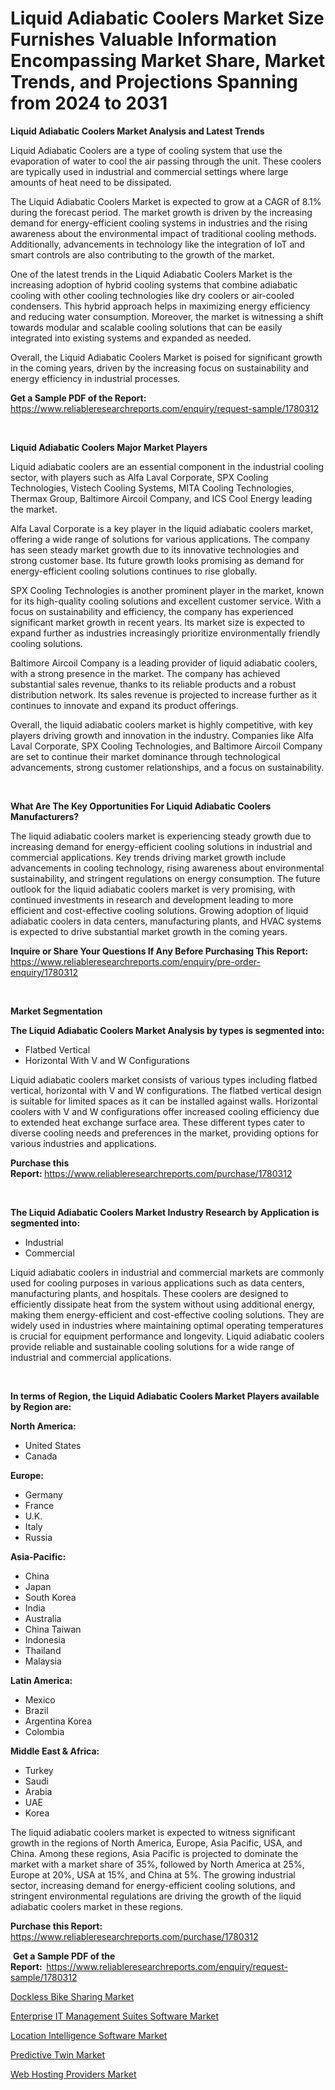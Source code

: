 <p><h1>Liquid Adiabatic Coolers Market Size Furnishes Valuable Information Encompassing Market Share, Market Trends, and Projections Spanning from 2024 to 2031</h1></p><p><strong>Liquid Adiabatic Coolers Market Analysis and Latest Trends</strong></p>
<p><p>Liquid Adiabatic Coolers are a type of cooling system that use the evaporation of water to cool the air passing through the unit. These coolers are typically used in industrial and commercial settings where large amounts of heat need to be dissipated.</p><p>The Liquid Adiabatic Coolers Market is expected to grow at a CAGR of 8.1% during the forecast period. The market growth is driven by the increasing demand for energy-efficient cooling systems in industries and the rising awareness about the environmental impact of traditional cooling methods. Additionally, advancements in technology like the integration of IoT and smart controls are also contributing to the growth of the market.</p><p>One of the latest trends in the Liquid Adiabatic Coolers Market is the increasing adoption of hybrid cooling systems that combine adiabatic cooling with other cooling technologies like dry coolers or air-cooled condensers. This hybrid approach helps in maximizing energy efficiency and reducing water consumption. Moreover, the market is witnessing a shift towards modular and scalable cooling solutions that can be easily integrated into existing systems and expanded as needed.</p><p>Overall, the Liquid Adiabatic Coolers Market is poised for significant growth in the coming years, driven by the increasing focus on sustainability and energy efficiency in industrial processes.</p></p>
<p><strong>Get a Sample PDF of the Report:&nbsp;</strong> <a href="https://www.reliableresearchreports.com/enquiry/request-sample/1780312">https://www.reliableresearchreports.com/enquiry/request-sample/1780312</a></p>
<p>&nbsp;</p>
<p><strong>Liquid Adiabatic Coolers Major Market Players</strong></p>
<p><p>Liquid adiabatic coolers are an essential component in the industrial cooling sector, with players such as Alfa Laval Corporate, SPX Cooling Technologies, Vistech Cooling Systems, MITA Cooling Technologies, Thermax Group, Baltimore Aircoil Company, and ICS Cool Energy leading the market.</p><p>Alfa Laval Corporate is a key player in the liquid adiabatic coolers market, offering a wide range of solutions for various applications. The company has seen steady market growth due to its innovative technologies and strong customer base. Its future growth looks promising as demand for energy-efficient cooling solutions continues to rise globally.</p><p>SPX Cooling Technologies is another prominent player in the market, known for its high-quality cooling solutions and excellent customer service. With a focus on sustainability and efficiency, the company has experienced significant market growth in recent years. Its market size is expected to expand further as industries increasingly prioritize environmentally friendly cooling solutions.</p><p>Baltimore Aircoil Company is a leading provider of liquid adiabatic coolers, with a strong presence in the market. The company has achieved substantial sales revenue, thanks to its reliable products and a robust distribution network. Its sales revenue is projected to increase further as it continues to innovate and expand its product offerings.</p><p>Overall, the liquid adiabatic coolers market is highly competitive, with key players driving growth and innovation in the industry. Companies like Alfa Laval Corporate, SPX Cooling Technologies, and Baltimore Aircoil Company are set to continue their market dominance through technological advancements, strong customer relationships, and a focus on sustainability.</p></p>
<p>&nbsp;</p>
<p><strong>What Are The Key Opportunities For Liquid Adiabatic Coolers Manufacturers?</strong></p>
<p><p>The liquid adiabatic coolers market is experiencing steady growth due to increasing demand for energy-efficient cooling solutions in industrial and commercial applications. Key trends driving market growth include advancements in cooling technology, rising awareness about environmental sustainability, and stringent regulations on energy consumption. The future outlook for the liquid adiabatic coolers market is very promising, with continued investments in research and development leading to more efficient and cost-effective cooling solutions. Growing adoption of liquid adiabatic coolers in data centers, manufacturing plants, and HVAC systems is expected to drive substantial market growth in the coming years.</p></p>
<p><strong>Inquire or Share Your Questions If Any Before Purchasing This Report:</strong> <a href="https://www.reliableresearchreports.com/enquiry/pre-order-enquiry/1780312">https://www.reliableresearchreports.com/enquiry/pre-order-enquiry/1780312</a></p>
<p>&nbsp;</p>
<p><strong>Market Segmentation</strong></p>
<p><strong>The Liquid Adiabatic Coolers Market Analysis by types is segmented into:</strong></p>
<p><ul><li>Flatbed Vertical</li><li>Horizontal With V and W Configurations</li></ul></p>
<p><p>Liquid adiabatic coolers market consists of various types including flatbed vertical, horizontal with V and W configurations. The flatbed vertical design is suitable for limited spaces as it can be installed against walls. Horizontal coolers with V and W configurations offer increased cooling efficiency due to extended heat exchange surface area. These different types cater to diverse cooling needs and preferences in the market, providing options for various industries and applications.</p></p>
<p><strong>Purchase this Report:&nbsp;</strong><a href="https://www.reliableresearchreports.com/purchase/1780312">https://www.reliableresearchreports.com/purchase/1780312</a></p>
<p>&nbsp;</p>
<p><strong>The Liquid Adiabatic Coolers Market Industry Research by Application is segmented into:</strong></p>
<p><ul><li>Industrial</li><li>Commercial</li></ul></p>
<p><p>Liquid adiabatic coolers in industrial and commercial markets are commonly used for cooling purposes in various applications such as data centers, manufacturing plants, and hospitals. These coolers are designed to efficiently dissipate heat from the system without using additional energy, making them energy-efficient and cost-effective cooling solutions. They are widely used in industries where maintaining optimal operating temperatures is crucial for equipment performance and longevity. Liquid adiabatic coolers provide reliable and sustainable cooling solutions for a wide range of industrial and commercial applications.</p></p>
<p>&nbsp;</p>
<p><strong>In terms of Region, the Liquid Adiabatic Coolers Market Players available by Region are:</strong></p>
<p>
    <p> <strong> North America: </strong>
        <ul>
            <li>United States</li>
            <li>Canada</li>
        </ul>
        </p> 
    <p> <strong> Europe: </strong>
        <ul>
            <li>Germany</li>
            <li>France</li>
            <li>U.K.</li>
            <li>Italy</li>
            <li>Russia</li>
        </ul>
        </p> 
    <p> <strong> Asia-Pacific: </strong>
        <ul>
            <li>China</li>
            <li>Japan</li>
            <li>South Korea</li>
            <li>India</li>
            <li>Australia</li>
            <li>China Taiwan</li>
            <li>Indonesia</li>
            <li>Thailand</li>
            <li>Malaysia</li>
        </ul>
        </p> 
    <p> <strong> Latin America: </strong>
        <ul>
            <li>Mexico</li>
            <li>Brazil</li>
            <li>Argentina Korea</li>
            <li>Colombia</li>
        </ul>
        </p> 
    <p> <strong> Middle East & Africa: </strong>
        <ul>
            <li>Turkey</li>
            <li>Saudi</li>
            <li>Arabia</li>
            <li>UAE</li>
            <li>Korea</li>
        </ul>
    </p>
    </p>
<p><p>The liquid adiabatic coolers market is expected to witness significant growth in the regions of North America, Europe, Asia Pacific, USA, and China. Among these regions, Asia Pacific is projected to dominate the market with a market share of 35%, followed by North America at 25%, Europe at 20%, USA at 15%, and China at 5%. The growing industrial sector, increasing demand for energy-efficient cooling solutions, and stringent environmental regulations are driving the growth of the liquid adiabatic coolers market in these regions.</p></p>
<p><strong>Purchase this Report: </strong><a href="https://www.reliableresearchreports.com/purchase/1780312">https://www.reliableresearchreports.com/purchase/1780312</a></p>
<p>&nbsp;<strong>Get a Sample PDF of the Report:&nbsp;&nbsp;</strong><a href="https://www.reliableresearchreports.com/enquiry/request-sample/1780312">https://www.reliableresearchreports.com/enquiry/request-sample/1780312</a></p>
<p><strong></strong></p>
<p><p><a href="https://medium.com/@dylangilbert65/analyzing-dockless-bike-sharing-market-global-industry-perspective-and-forecast-2024-to-2031-03a382f9e6c6">Dockless Bike Sharing Market</a></p><p><a href="https://medium.com/@geovanyjast76845/enterprise-it-management-suites-software-market-the-key-to-successful-business-strategy-forecast-5014d4fc1fc1">Enterprise IT Management Suites Software Market</a></p><p><a href="https://medium.com/@christianhunter987/location-intelligence-software-nbsp-market-focuses-on-market-share-size-and-projected-forecast-7cf46f1b113b">Location Intelligence Software Market</a></p><p><a href="https://medium.com/@erickasauer/predictive-twin-market-exploring-market-share-market-trends-and-future-growth-4221a56257a5">Predictive Twin Market</a></p><p><a href="https://medium.com/@geovanyjast76845/web-hosting-providers-market-size-market-outlook-and-market-forecast-2024-to-2031-5cc61e5d005f">Web Hosting Providers Market</a></p></p>